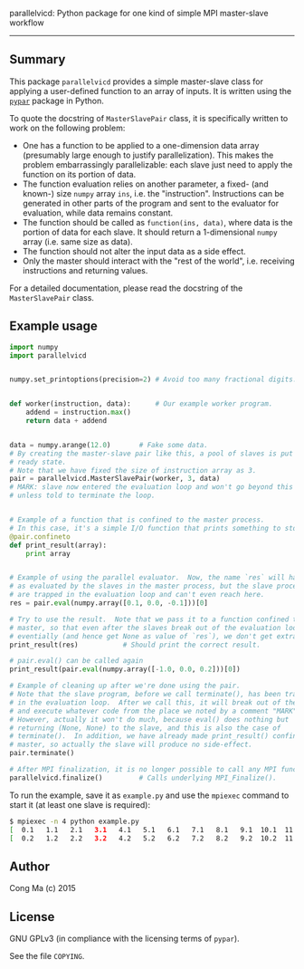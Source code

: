 <!--
vim: spell spelllang=en
-->
parallelvicd:  Python package for one kind of simple MPI master-slave workflow

---

Summary
-------

This package `parallelvicd` provides a simple master-slave class for
applying a user-defined function to an array of inputs.  It is written using
the [`pypar`](https://github.com/daleroberts/pypar "pypar project repository")
package in Python.

To quote the docstring of `MasterSlavePair` class, it is specifically written
to work on the following problem:

 * One has a function to be applied to a one-dimension data array
   (presumably large enough to justify parallelization).  This makes the
   problem embarrassingly parallelizable: each slave just need to apply
   the function on its portion of data.
 * The function evaluation relies on another parameter, a fixed- (and
   known-) size `numpy` array `ins`, i.e. the "instruction".  Instructions
   can be generated in other parts of the program and sent to the
   evaluator for evaluation, while data remains constant.
 * The function should be called as `function(ins, data)`, where data
   is the portion of data for each slave.  It should return a
   1-dimensional `numpy` array (i.e. same size as data).
 * The function should not alter the input data as a side effect.
 * Only the master should interact with the "rest of the world", i.e.
   receiving instructions and returning values.

For a detailed documentation, please read the docstring of the
`MasterSlavePair` class.

Example usage
-------------

```python
import numpy
import parallelvicd


numpy.set_printoptions(precision=2)	# Avoid too many fractional digits.


def worker(instruction, data):		# Our example worker program.
    addend = instruction.max()
    return data + addend


data = numpy.arange(12.0)		# Fake some data.
# By creating the master-slave pair like this, a pool of slaves is put into a
# ready state.
# Note that we have fixed the size of instruction array as 3.
pair = parallelvicd.MasterSlavePair(worker, 3, data)
# MARK: slave now entered the evaluation loop and won't go beyond this mark
# unless told to terminate the loop.


# Example of a function that is confined to the master process.
# In this case, it's a simple I/O function that prints something to stdout.
@pair.confineto
def print_result(array):
    print array


# Example of using the parallel evaluator.  Now, the name `res` will have value
# as evaluated by the slaves in the master process, but the slave processes
# are trapped in the evaluation loop and can't even reach here.
res = pair.eval(numpy.array([0.1, 0.0, -0.1]))[0]

# Try to use the result.  Note that we pass it to a function confined to
# master, so that even after the slaves break out of the evaluation loop
# eventially (and hence get None as value of `res`), we don't get extra output.
print_result(res)			# Should print the correct result.

# pair.eval() can be called again
print_result(pair.eval(numpy.array([-1.0, 0.0, 0.2]))[0])

# Example of cleaning up after we're done using the pair.
# Note that the slave program, before we call terminate(), has been trapped
# in the evaluation loop.  After we call this, it will break out of the loop
# and execute whatever code from the place we noted by a comment "MARK".
# However, actually it won't do much, because eval() does nothing but
# returning (None, None) to the slave, and this is also the case of
# terminate().  In addition, we have already made print_result() confined to
# master, so actually the slave will produce no side-effect.
pair.terminate()

# After MPI finalization, it is no longer possible to call any MPI function.
parallelvicd.finalize()			# Calls underlying MPI_Finalize().
```

To run the example, save it as `example.py` and use the `mpiexec` command to
start it (at least one slave is required):

```bash session
$ mpiexec -n 4 python example.py
[  0.1   1.1   2.1   3.1   4.1   5.1   6.1   7.1   8.1   9.1  10.1  11.1]
[  0.2   1.2   2.2   3.2   4.2   5.2   6.2   7.2   8.2   9.2  10.2  11.2]
```

Author
------

Cong Ma (c) 2015

License
-------

GNU GPLv3 (in compliance with the licensing terms of `pypar`).

See the file `COPYING`.
